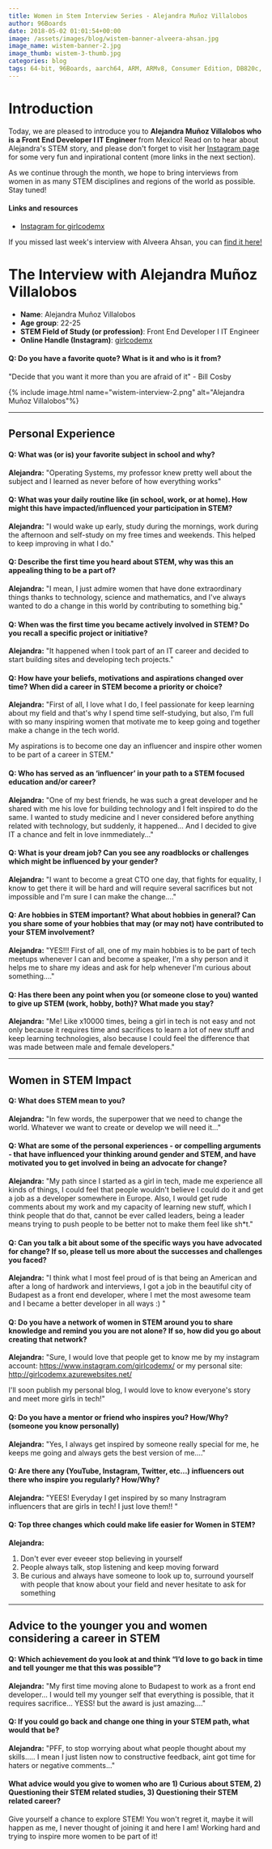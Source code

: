 ```yaml
---
title: Women in Stem Interview Series - Alejandra Muñoz Villalobos
author: 96Boards
date: 2018-05-02 01:01:54+00:00
image: /assets/images/blog/wistem-banner-alveera-ahsan.jpg
image_name: wistem-banner-2.jpg
image_thumb: wistem-3-thumb.jpg
categories: blog
tags: 64-bit, 96Boards, aarch64, ARM, ARMv8, Consumer Edition, DB820c, Rock960, Hikey960, enterprise edition, product, single board computer, linaro, linux, open source, openhours, robert wolff, podcast, technology, tech, computer, hardware, software, women in stem, stem, robert wolff
---
```


# Introduction

Today, we are pleased to introduce you to **Alejandra Muñoz Villalobos who is a Front End Developer I IT Engineer** from Mexico! Read on to hear about Alejandra's STEM story, and please don't forget to visit her [Instagram page](https://www.instagram.com/girlcodemx/) for some very fun and inpirational content (more links in the next section).

As we continue through the month, we hope to bring interviews from women in as many STEM disciplines and regions of the world as possible. Stay tuned!

#### Links and resources

- [Instagram for girlcodemx](https://www.instagram.com/girlcodemx/)

If you missed last week's interview with Alveera Ahsan, you can [find it here!](https://www.96boards.org/blog/wistem-01/)

# The Interview with Alejandra Muñoz Villalobos

- **Name**: Alejandra Muñoz Villalobos
- **Age group**: 22-25
- **STEM Field of Study (or profession)**: Front End Developer I IT Engineer
- **Online Handle (Instagram)**: [girlcodemx](https://www.instagram.com/girlcodemx/)

#### Q: Do you have a favorite quote? What is it and who is it from?

"Decide that you want it more than you are afraid of it" - Bill Cosby

{% include image.html name="wistem-interview-2.png" alt="Alejandra Muñoz Villalobos"%}

***

## Personal Experience

#### Q: What was (or is) your favorite subject in school and why?

**Alejandra:** "Operating Systems, my professor knew pretty well about the subject and I learned as never before of how everything works"

#### Q: What was your daily routine like (in school, work, or at home). How might this have impacted/influenced your participation in STEM?

**Alejandra:** "I would wake up early, study during the mornings, work during the afternoon and self-study on my free times and weekends. This helped to keep improving in what I do."

#### Q: Describe the first time you heard about STEM, why was this an appealing thing to be a part of?

**Alejandra:** "I mean, I just admire women that have done extraordinary things thanks to technology, science and mathematics, and I've always wanted to do a change in this world by contributing to something big."

#### Q: When was the first time you became actively involved in STEM? Do you recall a specific project or initiative?

**Alejandra:** "It happened when I took part of an IT career and decided to start building sites and developing tech projects."

#### Q: How have your beliefs, motivations and aspirations changed over time? When did a career in STEM become a priority or choice?

**Alejandra:** "First of all, I love what I do, I feel passionate for keep learning about my field and that's why I spend time self-studying, but also, I'm full with so many inspiring women that motivate me to keep going and together make a change in the tech world.

My aspirations is to become one day an influencer and inspire other women to be part of a career in STEM."

#### Q: Who has served as an ‘influencer’ in your path to a STEM focused education and/or career?

**Alejandra:** "One of my best friends, he was such a great developer and he shared with me his love for building technology and I felt inspired to do the same. I wanted to study medicine and I never considered before anything related with technology, but suddenly, it happened... And I decided to give IT a chance and felt in love inmmediately..."

#### Q: What is your dream job? Can you see any roadblocks or challenges which might be influenced by your gender?

**Alejandra:** "I want to become a great CTO one day, that fights for equality, I know to get there it will be hard and will require several sacrifices but not impossible and I'm sure I can make the change...."

#### Q: Are hobbies in STEM important? What about hobbies in general? Can you share some of your hobbies that may (or may not) have contributed to your STEM involvement?

**Alejandra:** "YES!!! First of all, one of my main hobbies is to be part of tech meetups whenever I can and become a speaker, I'm a shy person and it helps me to share my ideas and ask for help whenever I'm curious about something...."

#### Q: Has there been any point when you (or someone close to you) wanted to give up STEM (work, hobby, both)? What made you stay?

**Alejandra:** "Me! Like x10000 times, being a girl in tech is not easy and not only because it requires time and sacrifices to learn a lot of new stuff and keep learning technologies, also because I could feel the difference that was made between male and female developers."

***

## Women in STEM Impact

#### Q: What does STEM mean to you?

**Alejandra:** "In few words, the superpower that we need to change the world. Whatever we want to create or develop we will need it..."

#### Q: What are some of the personal experiences - or compelling arguments - that have influenced your thinking around gender and STEM, and have motivated you to get involved in being an advocate for change?

**Alejandra:** "My path since I started as a girl in tech, made me experience all kinds of things, I could feel that people wouldn't believe I could do it and get a job as a developer somewhere in Europe. Also, I would get rude comments about my work and my capacity of learning new stuff, which I think people that do that, cannot be ever called leaders, being a leader means trying to push people to be better not to make them feel like sh*t."

#### Q: Can you talk a bit about some of the specific ways you have advocated for change? If so, please tell us more about the successes and challenges you faced?

**Alejandra:** "I think what I most feel proud of is that being an American and after a long of hardwork and interviews, I got a job in the beautiful city of Budapest as a front end developer, where I met the most awesome team and I became a better developer in all ways :) "

#### Q: Do you have a network of women in STEM around you to share knowledge and remind you you are not alone? If so, how did you go about creating that network?

**Alejandra:** "Sure, I would love that people get to know me by my instagram account: https://www.instagram.com/girlcodemx/ or my personal site: http://girlcodemx.azurewebsites.net/

I'll soon publish my personal blog, I would love to know everyone's story and meet more girls in tech!"

#### Q: Do you have a mentor or friend who inspires you? How/Why? (someone you know personally)

**Alejandra:** "Yes, I always get inspired by someone really special for me, he keeps me going and always gets the best version of me...."

#### Q: Are there any (YouTube, Instagram, Twitter, etc...) influencers out there who inspire you regularly? How/Why?

**Alejandra:** "YEES! Everyday I get inspired by so many Instragram influencers that are girls in tech! I just love them!! "

#### Q: Top three changes which could make life easier for Women in STEM?

**Alejandra:**

1. Don't ever ever eveeer stop believing in yourself
2. People always talk, stop listening and keep moving forward
3. Be curious and always have someone to look up to, surround yourself with people that know about your field and never hesitate to ask for something

***

## Advice to the younger you and women considering a career in STEM

#### Q: Which achievement do you look at and think “I’d love to go back in time and tell younger me that this was possible”?

**Alejandra:** "My first time moving alone to Budapest to work as a front end developer...
I would tell my younger self that everything is possible, that it requires sacrifice... YESS! but the award is just amazing...."

#### Q: If you could go back and change one thing in your STEM path, what would that be?

**Alejandra:** "PFF, to stop worrying about what people thought about my skills..... I mean I just listen now to constructive feedback, aint got time for haters or negative comments..."

#### What advice would you give to women who are 1) Curious about STEM, 2) Questioning their STEM related studies, 3) Questioning their STEM related career?

Give yourself a chance to explore STEM! You won't regret it, maybe it will happen as me, I never thought of joining it and here I am! Working hard and trying to inspire more women to be part of it!
